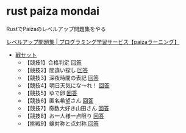 # rust paiza mondai

RustでPaizaのレベルアップ問題集をやる

[レベルアップ問題集 | プログラミング学習サービス【paizaラーニング】](https://paiza.jp/works/mondai)

* [戦セット](https://paiza.jp/works/mondai/warset/problem_index)
    * 【競技1】合格判定 [回答](src/warset/01.rs)
    * 【競技2】間違い探し [回答](src/warset/02.rs)
    * 【競技3】深夜時間の表記 [回答](src/warset/03.rs)
    * 【競技4】明日天気にな〜れ！ [回答](src/warset/04.rs)
    * 【競技5】ゆで卵 [回答](src/warset/05.rs)
    * 【競技6】匿名希望さん [回答](src/warset/06.rs)
    * 【競技7】奇数大好き山田さん [回答](src/warset/07.rs)
    * 【競技8】お一人様一点限り [回答](src/warset/08.rs)
    * 【挑戦9】線対称と点対称 [回答](src/warset/09.rs)
